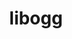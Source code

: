 ---
title: "libogg"
layout: cache
categories: [package, develop]
meta: {"versions": ["1.3.5"], "compilers": ["gcc@7.5.0"]}
spec_files: 
 - spec-0.json
spec_names:
 - 'libogg@1.3.5%gcc@7.5.0 arch=linux-ubuntu18.04-x86_64'
---